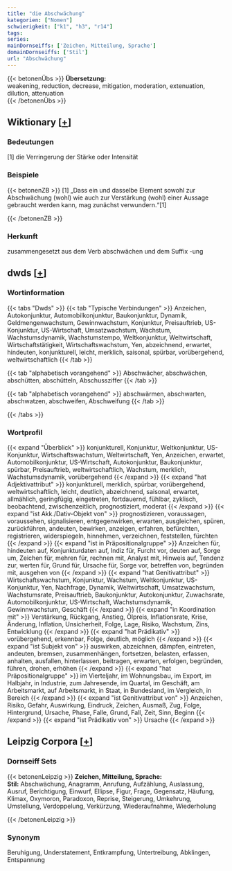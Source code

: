 ```yaml
---
title: "die Abschwächung"
kategorien: ["Nomen"]
schwierigkeit: ["k1", "h3", "r14"]
tags:
series:
mainDornseiffs: ['Zeichen, Mitteilung, Sprache']
domainDornseiffs: ['Stil']
url: "Abschwächung"
---
```


{{< betonenÜbs >}}
**Übersetzung:**  
weakening, reduction, decrease, mitigation, moderation, extenuation, dilution, attenuation  
{{< /betonenÜbs >}}

## Wiktionary [[+](https://de.wiktionary.org/wiki/Abschwächung)]

### Bedeutungen
[1] die Verringerung der Stärke oder Intensität  

### Beispiele
{{< betonenZB >}}
[1] „Dass ein und dasselbe Element sowohl zur Abschwächung (wohl) wie auch zur Verstärkung (wohl) einer Aussage gebraucht werden kann, mag zunächst verwundern.“[1]  

{{< /betonenZB >}}
### Herkunft
zusammengesetzt aus dem Verb abschwächen und dem Suffix -ung  



## dwds [[+](https://www.dwds.de/wb/Abschwächung)]

### Wortinformation
{{< tabs "Dwds" >}}
{{< tab "Typische Verbindungen" >}}
Anzeichen, Autokonjunktur, Automobilkonjunktur, Baukonjunktur, Dynamik, Geldmengenwachstum, Gewinnwachstum, Konjunktur, Preisauftrieb, US-Konjunktur, US-Wirtschaft, Umsatzwachstum, Wachstum, Wachstumsdynamik, Wachstumstempo, Weltkonjunktur, Weltwirtschaft, Wirtschaftstätigkeit, Wirtschaftswachstum, Yen, abzeichnend, erwartet, hindeuten, konjunkturell, leicht, merklich, saisonal, spürbar, vorübergehend, weltwirtschaftlich
{{< /tab >}}

{{< tab "alphabetisch vorangehend" >}}
Abschwächer, abschwächen, abschütten, abschütteln, Abschussziffer
{{< /tab >}}

{{< tab "alphabetisch vorangehend" >}}
abschwärmen, abschwarten, abschwatzen, abschweifen, Abschweifung
{{< /tab >}}

{{< /tabs >}}

### Wortprofil
{{< expand "Überblick" >}} konjunkturell, Konjunktur, Weltkonjunktur, US-Konjunktur, Wirtschaftswachstum, Weltwirtschaft, Yen, Anzeichen, erwartet, Automobilkonjunktur, US-Wirtschaft, Autokonjunktur, Baukonjunktur, spürbar, Preisauftrieb, weltwirtschaftlich, Wachstum, merklich, Wachstumsdynamik, vorübergehend {{< /expand >}}
{{< expand "hat Adjektivattribut" >}} konjunkturell, merklich, spürbar, vorübergehend, weltwirtschaftlich, leicht, deutlich, abzeichnend, saisonal, erwartet, allmählich, geringfügig, eingetreten, fortdauernd, fühlbar, zyklisch, beobachtend, zwischenzeitlich, prognostiziert, moderat {{< /expand >}}
{{< expand "ist Akk./Dativ-Objekt von" >}} prognostizieren, voraussagen, voraussehen, signalisieren, entgegenwirken, erwarten, ausgleichen, spüren, zurückführen, andeuten, bewirken, anzeigen, erfahren, befürchten, registrieren, widerspiegeln, hinnehmen, verzeichnen, feststellen, fürchten {{< /expand >}}
{{< expand "ist in Präpositionalgruppe" >}} Anzeichen für, hindeuten auf, Konjunkturdaten auf, Indiz für, Furcht vor, deuten auf, Sorge um, Zeichen für, mehren für, rechnen mit, Analyst mit, Hinweis auf, Tendenz zur, werten für, Grund für, Ursache für, Sorge vor, betreffen von, begründen mit, ausgehen von {{< /expand >}}
{{< expand "hat Genitivattribut" >}} Wirtschaftswachstum, Konjunktur, Wachstum, Weltkonjunktur, US-Konjunktur, Yen, Nachfrage, Dynamik, Weltwirtschaft, Umsatzwachstum, Wachstumsrate, Preisauftrieb, Baukonjunktur, Autokonjunktur, Zuwachsrate, Automobilkonjunktur, US-Wirtschaft, Wachstumsdynamik, Gewinnwachstum, Geschäft {{< /expand >}}
{{< expand "in Koordination mit" >}} Verstärkung, Rückgang, Anstieg, Ölpreis, Inflationsrate, Krise, Änderung, Inflation, Unsicherheit, Folge, Lage, Risiko, Wachstum, Zins, Entwicklung {{< /expand >}}
{{< expand "hat Prädikativ" >}} vorübergehend, erkennbar, Folge, deutlich, möglich {{< /expand >}}
{{< expand "ist Subjekt von" >}} auswirken, abzeichnen, dämpfen, eintreten, andeuten, bremsen, zusammenhängen, fortsetzen, belasten, erfassen, anhalten, ausfallen, hinterlassen, beitragen, erwarten, erfolgen, begründen, führen, drohen, erhöhen {{< /expand >}}
{{< expand "hat Präpositionalgruppe" >}} im Vierteljahr, im Wohnungsbau, im Export, im Halbjahr, in Industrie, zum Jahresende, im Quartal, im Geschäft, am Arbeitsmarkt, auf Arbeitsmarkt, in Staat, in Bundesland, im Vergleich, in Bereich {{< /expand >}}
{{< expand "ist Genitivattribut von" >}} Anzeichen, Risiko, Gefahr, Auswirkung, Eindruck, Zeichen, Ausmaß, Zug, Folge, Hintergrund, Ursache, Phase, Falle, Grund, Fall, Zeit, Sinn, Beginn {{< /expand >}}
{{< expand "ist Prädikativ von" >}} Ursache {{< /expand >}}

## Leipzig Corpora [[+](https://corpora.uni-leipzig.de/en/res?word=Abschwächung&corpusId=deu_newscrawl-public_2018)]

### Dornseiff Sets
{{< betonenLeipzig >}}
**Zeichen, Mitteilung, Sprache:**  
**Stil:** Abschwächung, Anagramm, Anrufung, Aufzählung, Auslassung, Ausruf, Berichtigung, Einwurf, Ellipse, Figur, Frage, Gegensatz, Häufung, Klimax, Oxymoron, Paradoxon, Reprise, Steigerung, Umkehrung, Umstellung, Verdoppelung, Verkürzung, Wiederaufnahme, Wiederholung  

{{< /betonenLeipzig >}}

### Synonym
Beruhigung, Understatement, Entkrampfung, Untertreibung, Abklingen, Entspannung

